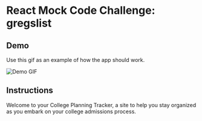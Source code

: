 # React Mock Code Challenge: gregslist

## Demo

Use this gif as an example of how the app should work.

![Demo GIF](
    <!-- https://curriculum-content.s3.amazonaws.com/phase-2/react-hooks-mock-challenge-gregslist/demo.gif -->
    )

## Instructions

Welcome to your College Planning Tracker, a site to help you stay organized as you embark on your college admissions process.